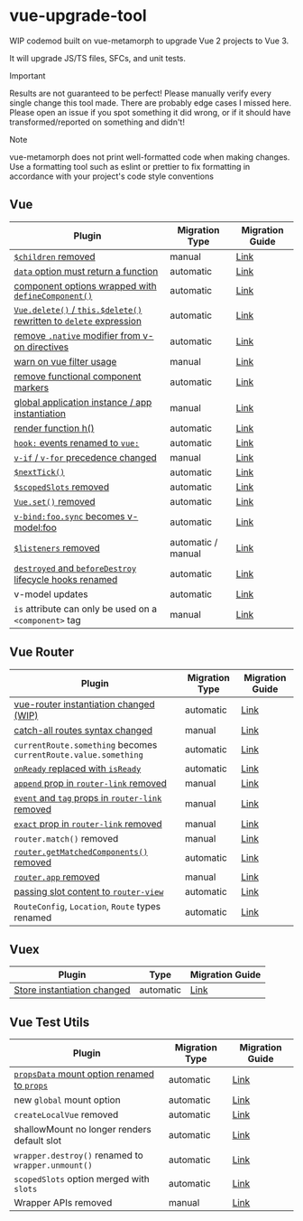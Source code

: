 # vue-upgrade-tool

WIP codemod built on vue-metamorph to upgrade Vue 2 projects to Vue 3.

It will upgrade JS/TS files, SFCs, and unit tests.

> [!IMPORTANT]
> Results are not guaranteed to be perfect! Please manually verify every single change this tool made. There are probably edge cases I missed here. Please open an issue if you spot something it did wrong, or if it should have transformed/reported on something and didn't!



> [!NOTE]
> vue-metamorph does not print well-formatted code when making changes. Use a formatting tool such as eslint or prettier to fix formatting in accordance with your project's code style conventions

## Vue

| Plugin | Migration Type | Migration Guide |
| - | - | - |
| [`$children` removed](./src/plugins/vue/children.spec.ts) | manual | [Link](https://v3-migration.vuejs.org/breaking-changes/children.html) |
| [`data` option must return a function](./src/plugins/vue/data-function.spec.ts) | automatic | [Link](https://v3-migration.vuejs.org/breaking-changes/data-option.html) |
| [component options wrapped with `defineComponent()`](./src/plugins/vue/defineComponent.spec.ts) | automatic | [Link](https://v3-migration.vuejs.org/breaking-changes/global-api.html#type-inference) |
| [`Vue.delete()` / `this.$delete()` rewritten to `delete` expression](./src/plugins/vue/delete.spec.ts) | automatic | [Link](https://v3-migration.vuejs.org/breaking-changes/#removed-apis) |
| [remove `.native` modifier from v-on directives](./src/plugins/vue/event-listeners-native.spec.ts) | automatic | [Link](https://v3-migration.vuejs.org/breaking-changes/v-on-native-modifier-removed.html) |
| [warn on vue filter usage](./src/plugins/vue/filters.spec.ts) | manual | [Link](https://v3-migration.vuejs.org/breaking-changes/filters.html) |
| [remove functional component markers](./src/plugins/vue/functional-component.spec.ts) | automatic | [Link](https://v3-migration.vuejs.org/breaking-changes/functional-components.html) |
| [global application instance / app instantiation](./src/plugins/vue/global.spec.ts) | manual | [Link](https://v3-migration.vuejs.org/breaking-changes/global-api.html) |
| [render function h()](./src/plugins/vue/h.spec.ts) | automatic | [Link](https://v3-migration.vuejs.org/breaking-changes/render-function-api.html) |
| [`hook:` events renamed to `vue:`](./src/plugins/vue/hook-events.spec.ts) | automatic | [Link](https://v3-migration.vuejs.org/breaking-changes/vnode-lifecycle-events.html) |
| [`v-if` / `v-for` precedence changed](./src/plugins/vue/if-for-precedence.spec.ts) | manual | [Link](https://v3-migration.vuejs.org/breaking-changes/v-if-v-for.html) |
| [`$nextTick()`](./src/plugins/vue/nextTick.spec.ts) | automatic | [Link](https://v3-migration.vuejs.org/breaking-changes/global-api-treeshaking.html#_3-x-syntax) |
| [`$scopedSlots` removed](./src/plugins/vue/scopedSlots.spec.ts) | automatic | [Link](https://v3-migration.vuejs.org/breaking-changes/slots-unification.html#slots-unification) |
| [`Vue.set()` removed](./src/plugins/vue/set.spec.ts) | automatic | [Link](https://v3-migration.vuejs.org/breaking-changes/#removed-apis) |
| [`v-bind:foo.sync` becomes v-model:foo](./src/plugins/vue/v-bind-sync.spec.ts) | automatic | [Link](https://v3-migration.vuejs.org/breaking-changes/v-model.html) |
| [`$listeners` removed](./src/plugins/vue/listeners.spec.ts) | automatic / manual | [Link](https://v3-migration.vuejs.org/breaking-changes/listeners-removed) |
| [`destroyed` and `beforeDestroy` lifecycle hooks renamed](./src/plugins/vue/lifecycle-hooks.spec.ts) | automatic | [Link](https://v3-migration.vuejs.org/breaking-changes/#other-minor-changes) |
| v-model updates | automatic | [Link](https://v3-migration.vuejs.org/breaking-changes/v-model.html) |
| `is` attribute can only be used on a `<component>` tag | manual | [Link](https://v3-migration.vuejs.org/breaking-changes/custom-elements-interop.html#customized-built-in-elements)

## Vue Router

| Plugin | Migration Type | Migration Guide |
| - | - | - |
| [vue-router instantiation changed (WIP)](./src/plugins/vue-router/instantiation.spec.ts) | automatic | [Link](https://router.vuejs.org/guide/migration/#new-Router-becomes-createRouter) |
| [catch-all routes syntax changed](./src/plugins/vue-router/catch-all.spec.ts) | manual | [Link](https://router.vuejs.org/guide/migration/#Removed-star-or-catch-all-routes) |
| `currentRoute.something` becomes `currentRoute.value.something` | automatic | [Link](https://router.vuejs.org/guide/migration/#Removed-star-or-catch-all-routes) |
| [`onReady` replaced with `isReady`](./src/plugins/vue-router/onReady.spec.ts) | automatic | [Link](https://router.vuejs.org/guide/migration/#Replaced-onReady-with-isReady) |
| [`append` prop in `router-link` removed](./src/plugins/vue-router/router-link-props.spec.ts) | manual | [Link](https://router.vuejs.org/guide/migration/#Removal-of-append-prop-in-router-link-) |
| [`event` and `tag` props in `router-link` removed](./src/plugins/vue-router/router-link-props.spec.ts) | manual | [Link](https://router.vuejs.org/guide/migration/#Removal-of-event-and-tag-props-in-router-link-) |
| [`exact` prop in `router-link` removed](./src/plugins/vue-router/router-link-props.spec.ts) | manual | [Link](https://router.vuejs.org/guide/migration/#Removal-of-the-exact-prop-in-router-link-) |
| `router.match()` removed | manual | [Link](https://router.vuejs.org/guide/migration/#Removal-of-router-match-and-changes-to-router-resolve) |
| [`router.getMatchedComponents()` removed](./src/plugins/vue-router/getMatchedComponents.spec.ts) | automatic | [Link](https://router.vuejs.org/guide/migration/#Removal-of-router-getMatchedComponents-) |
| [`router.app` removed](./src/plugins/vue-router/router-app.spec.ts) | manual | [Link](https://router.vuejs.org/guide/migration/#Removal-of-router-app) |
| [passing slot content to `router-view`](./src/plugins/vue-router/router-view-slot-content.spec.ts) | automatic | [Link](https://router.vuejs.org/guide/migration/#Passing-content-to-route-components-slot-) |
| `RouteConfig`, `Location`, `Route` types renamed | automatic | [Link](https://router.vuejs.org/guide/migration/#TypeScript-changes) |

## Vuex

| Plugin | Type | Migration Guide |
| - | - | - |
| [Store instantiation changed](./src/plugins/vuex/instantiation.spec.ts) | automatic | [Link](https://vuex.vuejs.org/guide/migrating-to-4-0-from-3-x.html#installation-process) |

## Vue Test Utils

| Plugin | Migration Type | Migration Guide |
| - | - | - |
| [`propsData` mount option renamed to `props`](./src/plugins/vue-test-utils/propsData.spec.ts) | automatic | [Link](https://test-utils.vuejs.org/migration/#propsData-is-now-props) |
| new `global` mount option | automatic | [Link](https://test-utils.vuejs.org/migration/#mocks-and-stubs-are-now-in-global) |
| `createLocalVue` removed | automatic | [Link](https://test-utils.vuejs.org/migration/#No-more-createLocalVue) |
| shallowMount no longer renders default slot | automatic | [Link](https://test-utils.vuejs.org/migration/#shallowMount-and-renderStubDefaultSlot) |
| `wrapper.destroy()` renamed to `wrapper.unmount()` | automatic | [Link](https://test-utils.vuejs.org/migration/#destroy-is-now-unmount-to-match-Vue-3) |
| `scopedSlots` option merged with `slots` | automatic | [Link](https://test-utils.vuejs.org/migration/#scopedSlots-is-now-merged-with-slots) |
| Wrapper APIs removed | manual | [Link](https://test-utils.vuejs.org/migration/#Wrapper-API-mount-) |